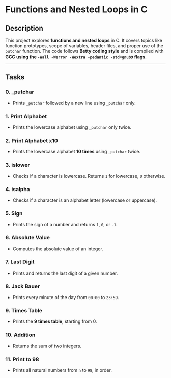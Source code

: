 # Functions and Nested Loops in C

## Description
This project explores **functions and nested loops** in C. It covers topics 
like function prototypes, scope of variables, header files, and proper use 
of the `putchar` function. The code follows **Betty coding style** and is 
compiled with **GCC using the `-Wall -Werror -Wextra -pedantic -std=gnu89` flags**.

---

## Tasks

### **0. _putchar**
- Prints `_putchar` followed by a new line using `_putchar` only.

### **1. Print Alphabet**
- Prints the lowercase alphabet using `_putchar` only twice.

### **2. Print Alphabet x10**
- Prints the lowercase alphabet **10 times** using `_putchar` twice.

### **3. islower**
- Checks if a character is lowercase. Returns `1` for lowercase, `0` otherwise.

### **4. isalpha**
- Checks if a character is an alphabet letter (lowercase or uppercase).

### **5. Sign**
- Prints the sign of a number and returns `1`, `0`, or `-1`.

### **6. Absolute Value**
- Computes the absolute value of an integer.

### **7. Last Digit**
- Prints and returns the last digit of a given number.

### **8. Jack Bauer**
- Prints every minute of the day from `00:00` to `23:59`.

### **9. Times Table**
- Prints the **9 times table**, starting from 0.

### **10. Addition**
- Returns the sum of two integers.

### **11. Print to 98**
- Prints all natural numbers from `n` to `98`, in order.
